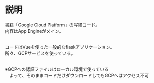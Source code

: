 # 説明

書籍「Google Cloud Platform」の写経コード。  
内容はApp Engineがメイン。  
<br>

コードはVueを使った一般的なflaskアプリケーション。  
所々、GCPサービスを使っている。  
<br>

※GCPへの認証ファイルはローカル環境で使っている  
　よって、そのままコードだけダウンロードしてもGCPへはアクセス不可
